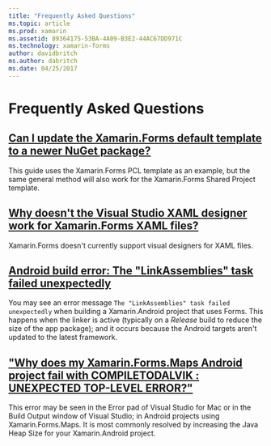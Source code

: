 ```yaml
---
title: "Frequently Asked Questions"
ms.topic: article
ms.prod: xamarin
ms.assetid: 89364175-53BA-4A09-B3E2-44AC67DD971C
ms.technology: xamarin-forms
author: davidbritch
ms.author: dabritch
ms.date: 04/25/2017
---
```


# Frequently Asked Questions


## [Can I update the Xamarin.Forms default template to a newer NuGet package?](update-forms-template.md)
This guide uses the Xamarin.Forms PCL template as an example, but the same general method will also work for the Xamarin.Forms Shared Project template. 

## [Why doesn't the Visual Studio XAML designer work for Xamarin.Forms XAML files?](forms-xaml-designer.md)
Xamarin.Forms doesn't currently support visual designers for XAML files.

## [Android build error: The "LinkAssemblies" task failed unexpectedly](android-linkassemblies-error.md)
You may see an error message `The "LinkAssemblies" task failed unexpectedly` when building a Xamarin.Android project that uses Forms. This happens when the linker is active (typically on a *Release* build to reduce the size of the app package); and it occurs because the Android targets aren't updated to the latest framework. 


## ["Why does my Xamarin.Forms.Maps Android project fail with COMPILETODALVIK : UNEXPECTED TOP-LEVEL ERROR?"](maps-compiletodalvik-error.md)
This error may be seen in the Error pad of Visual Studio for Mac or in the Build Output window of Visual Studio; in Android projects using Xamarin.Forms.Maps. It is most commonly resolved by increasing the Java Heap Size for your Xamarin.Android project.

